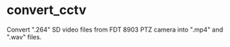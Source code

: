 # convert_cctv
Convert ".264" SD video files from FDT 8903 PTZ camera into ".mp4" and ".wav" files.
